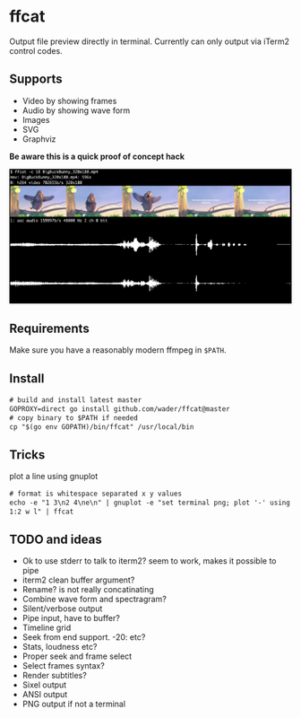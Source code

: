 # ffcat

Output file preview directly in terminal. Currently can only output via iTerm2 control codes.

## Supports

- Video by showing frames
- Audio by showing wave form
- Images
- SVG
- Graphviz

**Be aware this is a quick proof of concept hack**

![ffcat demo](doc/demo.png)

## Requirements

Make sure you have a reasonably modern ffmpeg in `$PATH`.

## Install

```
# build and install latest master
GOPROXY=direct go install github.com/wader/ffcat@master
# copy binary to $PATH if needed
cp "$(go env GOPATH)/bin/ffcat" /usr/local/bin
```

## Tricks

plot a line using gnuplot
```
# format is whitespace separated x y values
echo -e "1 3\n2 4\ne\n" | gnuplot -e "set terminal png; plot '-' using 1:2 w l" | ffcat
```

## TODO and ideas

- Ok to use stderr to talk to iterm2? seem to work, makes it possible to pipe
- iterm2 clean buffer argument?
- Rename? is not really concatinating
- Combine wave form and spectragram?
- Silent/verbose output
- Pipe input, have to buffer?
- Timeline grid
- Seek from end support. -20: etc?
- Stats, loudness etc?
- Proper seek and frame select
- Select frames syntax?
- Render subtitles?
- Sixel output
- ANSI output
- PNG output if not a terminal
